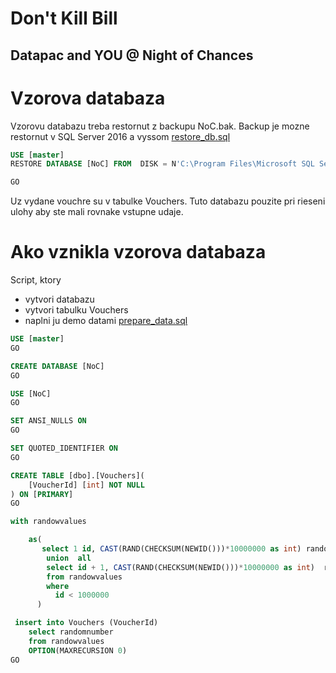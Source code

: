 # Don't Kill Bill
## Datapac and YOU @ Night of Chances

# Vzorova databaza
Vzorovu databazu treba restornut z backupu NoC.bak. Backup je mozne restornut v SQL Server 2016 a vyssom
[restore_db.sql](restore_db.sql)

```sql
USE [master]
RESTORE DATABASE [NoC] FROM  DISK = N'C:\Program Files\Microsoft SQL Server\MSSQL13.SQL\MSSQL\Backup\NoC.bak' WITH  FILE = 1,  NOUNLOAD,  REPLACE,  STATS = 5

GO
```

Uz vydane vouchre su v tabulke Vouchers. Tuto databazu pouzite pri rieseni ulohy aby ste mali rovnake vstupne udaje.

# Ako vznikla vzorova databaza
Script, ktory
* vytvori databazu
* vytvori tabulku Vouchers
* naplni ju demo datami
[prepare_data.sql](prepare_data.sql)


```sql
USE [master]
GO

CREATE DATABASE [NoC] 
GO

USE [NoC]
GO

SET ANSI_NULLS ON
GO

SET QUOTED_IDENTIFIER ON
GO

CREATE TABLE [dbo].[Vouchers](
	[VoucherId] [int] NOT NULL
) ON [PRIMARY]
GO

with randowvalues

    as(
       select 1 id, CAST(RAND(CHECKSUM(NEWID()))*10000000 as int) randomnumber
        union  all
        select id + 1, CAST(RAND(CHECKSUM(NEWID()))*10000000 as int)  randomnumber
        from randowvalues
        where 
          id < 1000000
      )

 insert into Vouchers (VoucherId) 
    select randomnumber
    from randowvalues
    OPTION(MAXRECURSION 0)
GO
```
